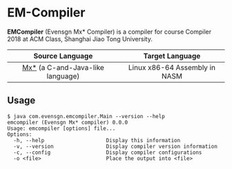 # EM-Compiler

**EMCompiler** (Evensgn Mx* Compiler) is a compiler for course Compiler 2018 at ACM Class, Shanghai Jiao Tong University.

| Source Language | Target Language |
|:---------------:|:---------------:|
| [Mx\*](https://acm.sjtu.edu.cn/w/images/3/30/M_language_manual.pdf) (a C-and-Java-like language) | Linux x86-64 Assembly in NASM |

## Usage

```
$ java com.evensgn.emcompiler.Main --version --help
emcompiler (Evensgn Mx* compiler) 0.0.0
Usage: emcompiler [options] file...
Options:
  -h, --help                    Display this information
  -v, --version                 Display compiler version information
  -c, --config                  Display compiler configurations
  -o <file>                     Place the output into <file>
```
